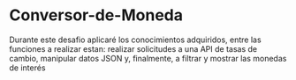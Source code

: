# Conversor-de-Moneda
Durante este desafio aplicaré los conocimientos adquiridos, entre las funciones a realizar estan: realizar solicitudes a una API de tasas de cambio, manipular datos JSON y, finalmente, a filtrar y mostrar las monedas de interés
